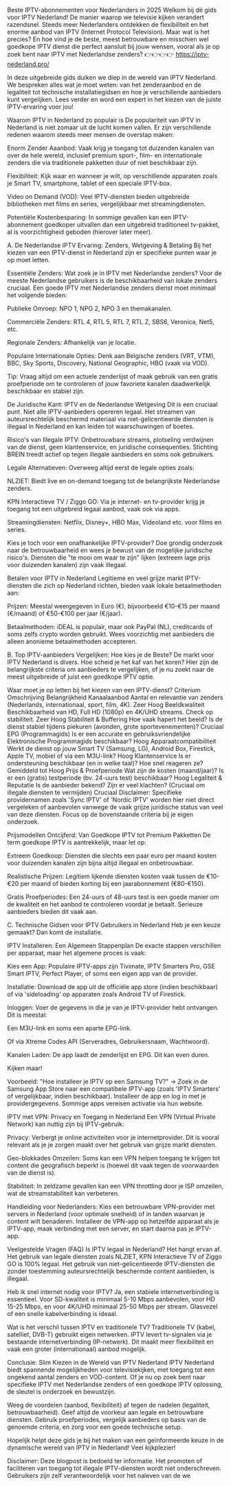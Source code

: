 Beste IPTV-abonnementen voor Nederlanders in 2025 
Welkom bij dé gids voor IPTV Nederland! De manier waarop we televisie kijken verandert razendsnel. Steeds meer Nederlanders ontdekken de flexibiliteit en het enorme aanbod van IPTV (Internet Protocol Television). Maar wat is het precies? En hoe vind je de beste, meest betrouwbare en misschien wel goedkope IPTV dienst die perfect aansluit bij jouw wensen, vooral als je op zoek bent naar IPTV met Nederlandse zenders? 👉👉👉👉 https://iptv-nederland.pro/

In deze uitgebreide gids duiken we diep in de wereld van IPTV Nederland. We bespreken alles wat je moet weten: van het zenderaanbod en de legaliteit tot technische installatiegidsen en hoe je verschillende aanbieders kunt vergelijken. Lees verder en word een expert in het kiezen van de juiste IPTV-ervaring voor jou!

Waarom IPTV in Nederland zo populair is
De populariteit van IPTV in Nederland is niet zomaar uit de lucht komen vallen. Er zijn verschillende redenen waarom steeds meer mensen de overstap maken:

Enorm Zender Aaanbod: Vaak krijg je toegang tot duizenden kanalen van over de hele wereld, inclusief premium sport-, film- en internationale zenders die via traditionele pakketten duur of niet beschikbaar zijn.

Flexibiliteit: Kijk waar en wanneer je wilt, op verschillende apparaten zoals je Smart TV, smartphone, tablet of een speciale IPTV-box.

Video on Demand (VOD): Veel IPTV-diensten bieden uitgebreide bibliotheken met films en series, vergelijkbaar met streamingdiensten.

Potentiële Kostenbesparing: In sommige gevallen kan een IPTV-abonnement goedkoper uitvallen dan een uitgebreid traditioneel tv-pakket, al is voorzichtigheid geboden (hierover later meer).

A. De Nederlandse IPTV Ervaring: Zenders, Wetgeving & Betaling
Bij het kiezen van een IPTV-dienst in Nederland zijn er specifieke punten waar je op moet letten.

Essentiële Zenders: Wat zoek je in IPTV met Nederlandse zenders?
Voor de meeste Nederlandse gebruikers is de beschikbaarheid van lokale zenders cruciaal. Een goede IPTV met Nederlandse zenders dienst moet minimaal het volgende bieden:

Publieke Omroep: NPO 1, NPO 2, NPO 3 en themakanalen.

Commerciële Zenders: RTL 4, RTL 5, RTL 7, RTL Z, SBS6, Veronica, Net5, etc.

Regionale Zenders: Afhankelijk van je locatie.

Populaire Internationale Opties: Denk aan Belgische zenders (VRT, VTM), BBC, Sky Sports, Discovery, National Geographic, HBO (vaak via VOD).

Tip: Vraag altijd om een actuele zenderlijst of maak gebruik van een gratis proefperiode om te controleren of jouw favoriete kanalen daadwerkelijk beschikbaar en stabiel zijn.

De Juridische Kant: IPTV en de Nederlandse Wetgeving
Dit is een cruciaal punt. Niet alle IPTV-aanbieders opereren legaal. Het streamen van auteursrechtelijk beschermd materiaal via niet-gelicentieerde diensten is illegaal in Nederland en kan leiden tot waarschuwingen of boetes.

Risico's van Illegale IPTV: Onbetrouwbare streams, plotseling verdwijnen van de dienst, geen klantenservice, en juridische consequenties. Stichting BREIN treedt actief op tegen illegale aanbieders en soms ook gebruikers.

Legale Alternatieven: Overweeg altijd eerst de legale opties zoals:

NLZIET: Biedt live en on-demand toegang tot de belangrijkste Nederlandse zenders.

KPN Interactieve TV / Ziggo GO: Via je internet- en tv-provider krijg je toegang tot een uitgebreid legaal aanbod, vaak ook via apps.

Streamingdiensten: Netflix, Disney+, HBO Max, Videoland etc. voor films en series.

Kies je toch voor een onafhankelijke IPTV-provider? Doe grondig onderzoek naar de betrouwbaarheid en wees je bewust van de mogelijke juridische risico's. Diensten die "te mooi om waar te zijn" lijken (extreem lage prijs voor duizenden kanalen) zijn vaak illegaal.

Betalen voor IPTV in Nederland
Legitieme en veel grijze markt IPTV-diensten die zich op Nederland richten, bieden vaak lokale betaalmethoden aan:

Prijzen: Meestal weergegeven in Euro (€), bijvoorbeeld €10-€15 per maand (€/maand) of €50-€100 per jaar (€/jaar).

Betaalmethoden: iDEAL is populair, maar ook PayPal (NL), creditcards of soms zelfs crypto worden gebruikt. Wees voorzichtig met aanbieders die alleen anonieme betaalmethoden accepteren.

B. Top IPTV-aanbieders Vergelijken: Hoe kies je de Beste?
De markt voor IPTV Nederland is divers. Hoe scheid je het kaf van het koren? Hier zijn de belangrijkste criteria om aanbieders te vergelijken, of je nu zoekt naar de meest uitgebreide of juist een goedkope IPTV optie.

Waar moet je op letten bij het kiezen van een IPTV-dienst?
Criterium	Omschrijving	Belangrijkheid
Kanaalaanbod	Aantal en relevantie van zenders (Nederlands, internationaal, sport, film, 4K).	Zeer Hoog
Beeldkwaliteit	Beschikbaarheid van HD, Full HD (1080p) en 4K/UHD streams. Check op stabiliteit.	Zeer Hoog
Stabiliteit & Buffering	Hoe vaak hapert het beeld? Is de dienst stabiel tijdens piekuren (avonden, grote sportevenementen)?	Cruciaal
EPG (Programmagids)	Is er een accurate en gebruiksvriendelijke Elektronische Programmagids beschikbaar?	Hoog
Apparaatcompatibiliteit	Werkt de dienst op jouw Smart TV (Samsung, LG), Android Box, Firestick, Apple TV, mobiel of via een M3U-link?	Hoog
Klantenservice	Is er ondersteuning beschikbaar (en in welke taal)? Hoe snel reageren ze?	Gemiddeld tot Hoog
Prijs & Proefperiode	Wat zijn de kosten (maand/jaar)? Is er een (gratis) testperiode (bv. 24-uurs test) beschikbaar?	Hoog
Legaliteit & Reputatie	Is de aanbieder bekend? Zijn er veel klachten? (Cruciaal om illegale diensten te vermijden)	Cruciaal
Disclaimer: Specifieke providernamen zoals 'Sync IPTV' of 'Nordic IPTV' worden hier niet direct vergeleken of aanbevolen vanwege de vaak grijze juridische status van veel van deze diensten. Focus op de bovenstaande criteria bij je eigen onderzoek.

Prijsmodellen Ontcijferd: Van Goedkope IPTV tot Premium Pakketten
De term goedkope IPTV is aantrekkelijk, maar let op:

Extreem Goedkoop: Diensten die slechts een paar euro per maand kosten voor duizenden kanalen zijn bijna altijd illegaal en onbetrouwbaar.

Realistische Prijzen: Legitiem lijkende diensten kosten vaak tussen de €10-€20 per maand of bieden korting bij een jaarabonnement (€80-€150).

Gratis Proefperiodes: Een 24-uurs of 48-uurs test is een goede manier om de kwaliteit en het aanbod te controleren voordat je betaalt. Serieuze aanbieders bieden dit vaak aan.

C. Technische Gidsen voor IPTV Gebruikers in Nederland
Heb je een keuze gemaakt? Dan komt de installatie.

IPTV Installeren: Een Algemeen Stappenplan
De exacte stappen verschillen per apparaat, maar het algemene proces is vaak:

Kies een App: Populaire IPTV-apps zijn Tivimate, IPTV Smarters Pro, GSE Smart IPTV, Perfect Player, of soms een eigen app van de provider.

Installatie: Download de app uit de officiële app store (indien beschikbaar) of via 'sideloading' op apparaten zoals Android TV of Firestick.

Inloggen: Voer de gegevens in die je van je IPTV-provider hebt ontvangen. Dit is meestal:

Een M3U-link en soms een aparte EPG-link.

Of via Xtreme Codes API (Serveradres, Gebruikersnaam, Wachtwoord).

Kanalen Laden: De app laadt de zenderlijst en EPG. Dit kan even duren.

Kijken maar!

Voorbeeld: "Hoe installeer je IPTV op een Samsung TV?" -> Zoek in de Samsung App Store naar een compatibele IPTV-app (zoals 'IPTV Smarters' of vergelijkbaar, indien beschikbaar). Installeer de app en log in met je providergegevens. Sommige apps vereisen activatie via hun website.

IPTV met VPN: Privacy en Toegang in Nederland
Een VPN (Virtual Private Network) kan nuttig zijn bij IPTV-gebruik:

Privacy: Verbergt je online activiteiten voor je internetprovider. Dit is vooral relevant als je je zorgen maakt over het gebruik van grijze markt diensten.

Geo-blokkades Omzeilen: Soms kan een VPN helpen toegang te krijgen tot content die geografisch beperkt is (hoewel dit vaak tegen de voorwaarden van de dienst is).

Stabiliteit: In zeldzame gevallen kan een VPN throttling door je ISP omzeilen, wat de streamstabiliteit kan verbeteren.

Handleiding voor Nederlanders: Kies een betrouwbare VPN-provider met servers in Nederland (voor optimale snelheid) of in landen waarvan je content wilt benaderen. Installeer de VPN-app op hetzelfde apparaat als je IPTV-app, maak verbinding met een server, en start daarna pas je IPTV-app.

Veelgestelde Vragen (FAQ)
Is IPTV legaal in Nederland?
Het hangt ervan af. Het gebruik van legale diensten zoals NLZIET, KPN Interactieve TV of Ziggo GO is 100% legaal. Het gebruik van niet-gelicentieerde IPTV-diensten die zonder toestemming auteursrechtelijk beschermde content aanbieden, is illegaal.

Heb ik snel internet nodig voor IPTV?
Ja, een stabiele internetverbinding is essentieel. Voor SD-kwaliteit is minimaal 5-10 Mbps aanbevolen, voor HD 15-25 Mbps, en voor 4K/UHD minimaal 25-50 Mbps per stream. Glasvezel of een snelle kabelverbinding is ideaal.

Wat is het verschil tussen IPTV en traditionele TV?
Traditionele TV (kabel, satelliet, DVB-T) gebruikt eigen netwerken. IPTV levert tv-signalen via je bestaande internetverbinding (IP-netwerk). Dit maakt meer flexibiliteit en vaak een groter (internationaal) aanbod mogelijk.

Conclusie: Slim Kiezen in de Wereld van IPTV Nederland
IPTV Nederland biedt spannende mogelijkheden voor televisiekijken, met toegang tot een ongekend aantal zenders en VOD-content. Of je nu op zoek bent naar specifieke IPTV met Nederlandse zenders of een goedkope IPTV oplossing, de sleutel is onderzoek en bewustzijn.

Weeg de voordelen (aanbod, flexibiliteit) af tegen de nadelen (legaliteit, betrouwbaarheid). Geef altijd de voorkeur aan legale en betrouwbare diensten. Gebruik proefperiodes, vergelijk aanbieders op basis van de genoemde criteria, en zorg voor een goede technische setup.

Hopelijk helpt deze gids je bij het maken van een geïnformeerde keuze in de dynamische wereld van IPTV in Nederland! Veel kijkplezier!

Disclaimer: Deze blogpost is bedoeld ter informatie. Het promoten of faciliteren van toegang tot illegale IPTV-diensten wordt niet onderschreven. Gebruikers zijn zelf verantwoordelijk voor het naleven van de we
